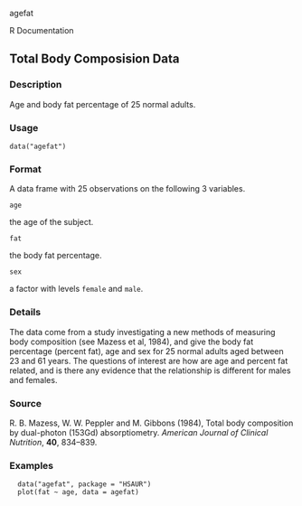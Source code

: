 agefat

R Documentation

##  Total Body Composision Data

### Description

Age and body fat percentage of 25 normal adults.

### Usage

    data("agefat")

### Format

A data frame with 25 observations on the following 3 variables.

`age`

the age of the subject.

`fat`

the body fat percentage.

`sex`

a factor with levels `female` and `male`.

### Details

The data come from a study investigating a new methods of measuring body
composition (see Mazess et al, 1984), and give the body fat percentage
(percent fat), age and sex for 25 normal adults aged between 23 and 61 years.
The questions of interest are how are age and percent fat related, and is
there any evidence that the relationship is different for males and females.

### Source

R. B. Mazess, W. W. Peppler and M. Gibbons (1984), Total body composition by
dual-photon (153Gd) absorptiometry. _American Journal of Clinical Nutrition_,
**40**, 834–839.

### Examples

    
    
      data("agefat", package = "HSAUR")
      plot(fat ~ age, data = agefat)
    

